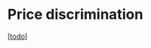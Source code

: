# Price discrimination

[[todo]]

[//begin]: # "Autogenerated link references for markdown compatibility"
[todo]: ../todo.md "Todo"
[//end]: # "Autogenerated link references"